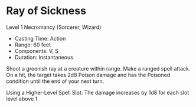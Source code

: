 # Ray of Sickness
Level 1 Necromancy (Sorcerer, Wizard)

- Casting Time: Action
- Range: 60 feet
- Components: V, S
- Duration: Instantaneous

Shoot a greenish ray at a creature within range. Make a ranged spell attack. On a hit, the target takes 2d8 Poison damage and has the Poisoned condition until the end of your next turn.

Using a Higher‑Level Spell Slot: The damage increases by 1d8 for each slot level above 1.
